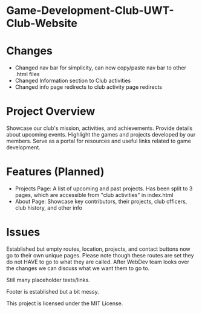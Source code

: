 # Game-Development-Club-UWT-Club-Website

# Changes
- Changed nav bar for simplicity, can now copy/paste nav bar to other .html files
- Changed Information section to Club activities
- Changed info page redirects to club activity page redirects

# Project Overview
Showcase our club's mission, activities, and achievements.
Provide details about upcoming events.
Highlight the games and projects developed by our members.
Serve as a portal for resources and useful links related to game development.

# Features (Planned)

- Projects Page: A list of upcoming and past projects.
 Has been split to 3 pages, which are accessible from "club activities" in index.html
- About Page: Showcase key contributors, their projects, club officers, club history, and other info

# Issues
Established but empty routes, location, projects, and contact buttons now
go to their own unique pages. Please note though these routes are set they
do not HAVE to go to what they are called. After WebDev team looks over the
changes we can discuss what we want them to go to.

Still many placeholder texts/links.

Footer is established but a bit messy.

This project is licensed under the MIT License.

